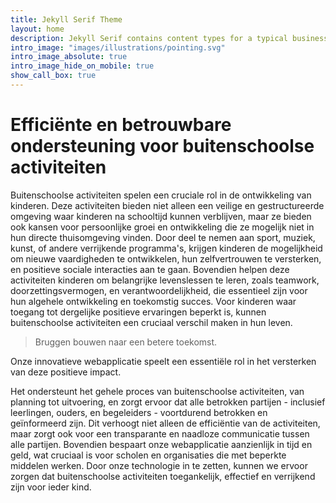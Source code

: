 ```yaml
---
title: Jekyll Serif Theme
layout: home
description: Jekyll Serif contains content types for a typical business website. The theme is fully responsive, blazing fast and artfully illustrated.
intro_image: "images/illustrations/pointing.svg"
intro_image_absolute: true
intro_image_hide_on_mobile: true
show_call_box: true
---
```


# Efficiënte en betrouwbare ondersteuning voor buitenschoolse activiteiten

Buitenschoolse activiteiten spelen een cruciale rol in de ontwikkeling van kinderen. Deze activiteiten bieden niet alleen een veilige en gestructureerde omgeving waar kinderen na schooltijd kunnen verblijven, maar ze bieden ook kansen voor persoonlijke groei en ontwikkeling die ze mogelijk niet in hun directe thuisomgeving vinden. Door deel te nemen aan sport, muziek, kunst, of andere verrijkende programma's, krijgen kinderen de mogelijkheid om nieuwe vaardigheden te ontwikkelen, hun zelfvertrouwen te versterken, en positieve sociale interacties aan te gaan. Bovendien helpen deze activiteiten kinderen om belangrijke levenslessen te leren, zoals teamwork, doorzettingsvermogen, en verantwoordelijkheid, die essentieel zijn voor hun algehele ontwikkeling en toekomstig succes. Voor kinderen waar toegang tot dergelijke positieve ervaringen beperkt is, kunnen buitenschoolse activiteiten een cruciaal verschil maken in hun leven.

> Bruggen bouwen naar een betere toekomst.

Onze innovatieve webapplicatie speelt een essentiële rol in het versterken van deze positieve impact. 

Het ondersteunt het gehele proces van buitenschoolse activiteiten, van planning tot uitvoering, en zorgt ervoor dat alle betrokken partijen - inclusief leerlingen, ouders, en begeleiders - voortdurend betrokken en geïnformeerd zijn. Dit verhoogt niet alleen de efficiëntie van de activiteiten, maar zorgt ook voor een transparante en naadloze communicatie tussen alle partijen. 
Bovendien bespaart onze webapplicatie aanzienlijk in tijd en geld, wat cruciaal is voor scholen en organisaties die met beperkte middelen werken. Door onze technologie in te zetten, kunnen we ervoor zorgen dat buitenschoolse activiteiten toegankelijk, effectief en verrijkend zijn voor ieder kind.
